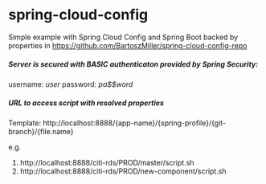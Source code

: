 # spring-cloud-config
Simple example with Spring Cloud Config and Spring Boot backed by properties in https://github.com/BartoszMiller/spring-cloud-config-repo

##### Server is secured with BASIC authenticaton provided by Spring Security:
username: *user*
password: *pa$$word*

##### URL to access script with resolved properties
Template: http://localhost:8888/{app-name}/{spring-profile}/{git-branch}/{file.name}

e.g. 
1. http://localhost:8888/citi-rds/PROD/master/script.sh
2. http://localhost:8888/citi-rds/PROD/new-component/script.sh
